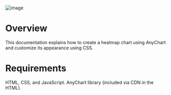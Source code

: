 ![image](https://github.com/user-attachments/assets/4ff4633e-519a-45e8-b2a9-ddb8ed4461af)

# Overview
This documentation explains how to create a heatmap chart using AnyChart and customize its appearance using CSS. 

# Requirements
 HTML, CSS, and JavaScript.
AnyChart library (included via CDN in the HTML).
